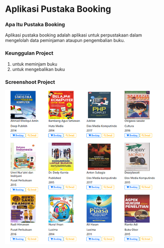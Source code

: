 # Aplikasi Pustaka Booking

### Apa Itu Pustaka Booking

Aplikasi pustaka booking adalah aplikasi untuk perpustakaan dalam mengelolah data peminjaman ataupun pengembalian buku.

### Keunggulan Project

1. untuk meminjam buku
2. untuk mengebalikan buku

### Screenshoot Project

![menu-user](assets/img/Screenshoot/menu-user.png)
